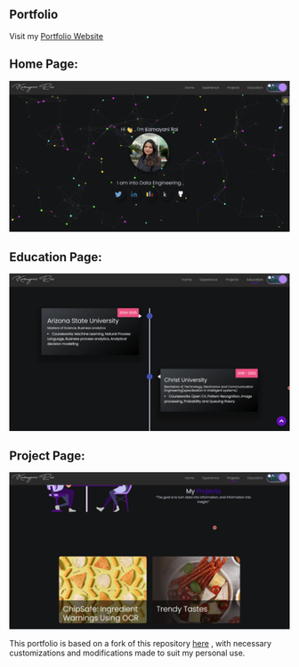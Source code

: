 ## Portfolio

Visit my [Portfolio Website](https://kamayanirportfolio.netlify.app)

## Home Page:

<p align="center"><img src="./readme_assets/preview1.png"></p>

## Education Page:

<p align="center"><img src="./readme_assets/education.png"></p> 

## Project Page:

<p align="center"><img src="./readme_assets/project.png"></p>

This portfolio is based on a fork of this repository [here](https://github.com/smaranjitghose/awesome-portfolio-websites) , with necessary customizations and modifications made to suit 
 my personal use.  



